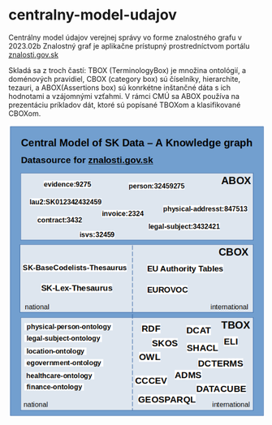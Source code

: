 # centralny-model-udajov
Centrálny model údajov verejnej správy vo forme znalostného grafu v 2023.02b
Znalostný graf je aplikačne prístupný prostredníctvom portálu [znalosti.gov.sk](https://znalosti.gov.sk) 

Skladá sa z troch častí: TBOX (TerminologyBox) je množina ontológií, a doménových pravidiel, CBOX (category box) sú číselníky, hierarchite, tezauri, a ABOX(Assertions box) sú konrkétne inštančné dáta s ich hodnotami a vzájomnými vzťahmi. V rámci CMÚ sa ABOX používa na prezentáciu príkladov dát, ktoré sú popísané TBOXom a klasifikované CBOXom. 

![alt text](cmu.png)
